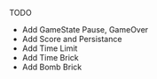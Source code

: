 TODO
* Add GameState Pause, GameOver
* Add Score and Persistance
* Add Time Limit
* Add Time Brick
* Add Bomb Brick
